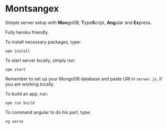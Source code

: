 # Montsangex

Simple server setup with **Mon**goDB, **T**ype**S**cript, **Ang**ular and **Ex**press.

Fully heroku friendly.

To install necessary packages, type:
```
npm install
```

To start server locally, simply run:
```
npm start
```
Remember to set up your MongoDB database and paste URI in `server.js`, if you are working locally.

To build an app, run:
```
npm run build
```

To command angular to do his part, type:
```
ng serve
```